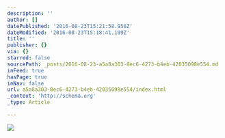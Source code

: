 ```yaml
---
description: ''
author: []
datePublished: '2016-08-23T15:21:58.956Z'
dateModified: '2016-08-23T15:18:41.109Z'
title: ''
publisher: {}
via: {}
starred: false
sourcePath: _posts/2016-08-23-a5a8a303-8ec6-4273-b4eb-42035098e554.md
inFeed: true
hasPage: true
inNav: false
url: a5a8a303-8ec6-4273-b4eb-42035098e554/index.html
_context: 'http://schema.org'
_type: Article

---
```

![](https://the-grid-user-content.s3-us-west-2.amazonaws.com/254682b2-7b83-4a4a-bbf8-86afc160ad42.jpg)